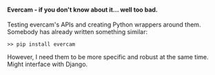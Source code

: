 #### Evercam - if you don't know about it... well too bad.
Testing evercam's APIs and creating Python wrappers around them. 
Somebody has already written something similar:
```
>> pip install evercam
```
However, I need them to be more specific and robust at the same time. Might interface with Django.


